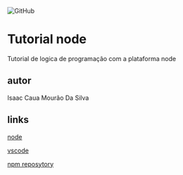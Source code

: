 ![GitHub](https://img.shields.io/github/license/icaua/node?style=flat-square)
# Tutorial node
Tutorial de logica de programação com a plataforma node 
## autor
Isaac Caua Mourão Da Silva 
## links
[node](https://nodejs.org/en/)

[vscode](https://code.visualstudio.com/)

[npm reposytory](npmjs.com/package/repository)

